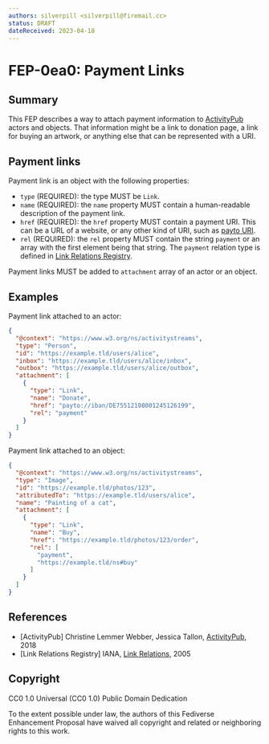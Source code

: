 ```yaml
---
authors: silverpill <silverpill@firemail.cc>
status: DRAFT
dateReceived: 2023-04-18
---
```

# FEP-0ea0: Payment Links

## Summary

This FEP describes a way to attach payment information to [ActivityPub](https://www.w3.org/TR/activitypub/) actors and objects. That information might be a link to donation page, a link for buying an artwork, or anything else that can be represented with a URI.

## Payment links

Payment link is an object with the following properties:

- `type` (REQUIRED): the type MUST be `Link`.
- `name` (REQUIRED): the `name` property MUST contain a human-readable description of the payment link.
- `href` (REQUIRED): the `href` property MUST contain a payment URI. This can be a URL of a website, or any other kind of URI, such as [payto URI](https://datatracker.ietf.org/doc/html/rfc8905).
- `rel` (REQUIRED):  the `rel` property MUST contain the string `payment` or an array with the first element being that string. The `payment` relation type is defined in [Link Relations Registry](https://www.iana.org/assignments/link-relations/link-relations.xhtml).

Payment links MUST be added to `attachment` array of an actor or an object.

## Examples

Payment link attached to an actor:

```json
{
  "@context": "https://www.w3.org/ns/activitystreams",
  "type": "Person",
  "id": "https://example.tld/users/alice",
  "inbox": "https://example.tld/users/alice/inbox",
  "outbox": "https://example.tld/users/alice/outbox",
  "attachment": [
    {
      "type": "Link",
      "name": "Donate",
      "href": "payto://iban/DE75512108001245126199",
      "rel": "payment"
    }
  ]
}
```

Payment link attached to an object:

```json
{
  "@context": "https://www.w3.org/ns/activitystreams",
  "type": "Image",
  "id": "https://example.tld/photos/123",
  "attributedTo": "https://example.tld/users/alice",
  "name": "Painting of a cat",
  "attachment": [
    {
      "type": "Link",
      "name": "Buy",
      "href": "https://example.tld/photos/123/order",
      "rel": [
        "payment",
        "https://example.tld/ns#buy"
      ]
    }
  ]
}
```

## References

- [ActivityPub] Christine Lemmer Webber, Jessica Tallon, [ActivityPub](https://www.w3.org/TR/activitypub/), 2018
- [Link Relations Registry] IANA, [Link Relations](https://www.iana.org/assignments/link-relations/link-relations.xhtml), 2005

## Copyright

CC0 1.0 Universal (CC0 1.0) Public Domain Dedication

To the extent possible under law, the authors of this Fediverse Enhancement Proposal have waived all copyright and related or neighboring rights to this work.
